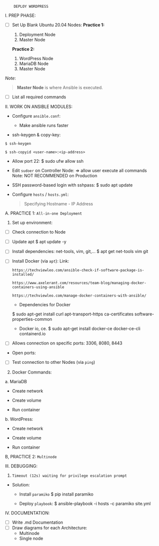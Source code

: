 		DEPLOY WORDPRESS

I. PREP PHASE:

- [ ] Set Up Blank Ubuntu 20.04 Nodes:
	**Practice 1:**
	1. Deployment Node
	2. Master Node

	**Practice 2:**
	1. WordPress Node
	2. MariaDB Node
	3. Master Node


*Note*:
> **Master Node** is where Ansible is executed.

- [ ] List all required commands


II. WORK ON ANSIBLE MODULES:
- Configure `ansible.conf`:
	+ Make ansible runs faster

- ssh-keygen & copy-key:
````
$ ssh-keygen

$ ssh-copyid <user-name>:<ip-address>
````

- Allow port 22:
$ sudo ufw allow ssh

- Edit `sudoer` on Controller Node:
=> allow user execute all commands
	Note: NOT RECOMMENDED on Production
<user> 

- SSH password-based login with sshpass:
$ sudo apt update

- Configure `hosts` / `hosts.yml`:
	> Specifying Hostname - IP Address




A. PRACTICE 1: `All-in-one Deployment`

1. Set up environment:
- [ ] Check connection to Node  

- [ ] Update apt
	$ apt update -y

- [ ] Install dependencies: net-tools, vim, git,...
	$ apt get net-tools vim git 

- [ ] Install Docker (via `apt`):
	Link:
	````
	https://techviewleo.com/ansible-check-if-software-package-is-installed/
	````
		
	````
	https://www.axelerant.com/resources/team-blog/managing-docker-containers-using-ansible
	`````

	````
	https://techviewleo.com/manage-docker-containers-with-ansible/
	````


	+ Dependencies for Docker 

	$ sudo apt-get install curl apt-transport-https ca-certificates software-properties-common

	+ Docker io, ce. 
	$ sudo apt-get install docker-ce docker-ce-cli containerd.io

- [ ] Allows connection on specific ports: 3306, 8080, 8443
+ Open ports:
	

- [ ] Test connection to other Nodes (via `ping`)

2. Docker Commands:

a. MariaDB 
- Create network

- Create volume

- Run container

b. WordPress:
- Create network

- Create volume

- Run container

B, PRACTICE 2: `Multinode`


III. DEBUGGING:
1. `Timeout (12s) waiting for privilege escalation prompt`
- Solution:
	+ Install `paramiko`
	$ pip install paramiko
	
	+ Deploy `playbook`:
	$ ansible-playbook -i hosts -c paramiko site.yml

IV. DOCUMENTATION:
- [ ] Write .md Documentation
- [ ] Draw diagrams for each Architecture:
	+ Multinode 
	+ Single node
